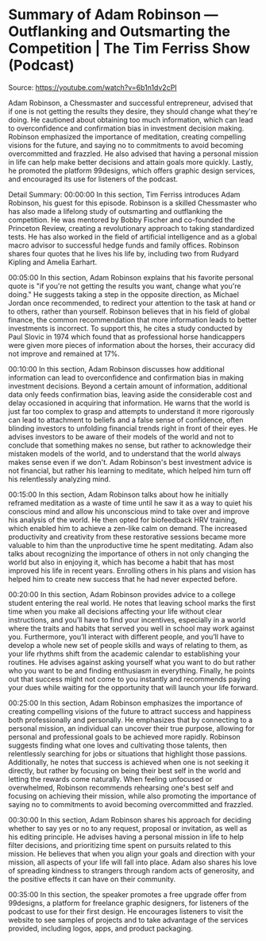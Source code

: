 # Summary of Adam Robinson — Outflanking and Outsmarting the Competition | The Tim Ferriss Show (Podcast)

Source: https://youtube.com/watch?v=6b1n1dv2cPI

Adam Robinson, a Chessmaster and successful entrepreneur, advised that if one is not getting the results they desire, they should change what they're doing. He cautioned about obtaining too much information, which can lead to overconfidence and confirmation bias in investment decision making. Robinson emphasized the importance of meditation, creating compelling visions for the future, and saying no to commitments to avoid becoming overcommitted and frazzled. He also advised that having a personal mission in life can help make better decisions and attain goals more quickly. Lastly, he promoted the platform 99designs, which offers graphic design services, and encouraged its use for listeners of the podcast.

Detail Summary: 
00:00:00
In this section, Tim Ferriss introduces Adam Robinson, his guest for this episode. Robinson is a skilled Chessmaster who has also made a lifelong study of outsmarting and outflanking the competition. He was mentored by Bobby Fischer and co-founded the Princeton Review, creating a revolutionary approach to taking standardized tests. He has also worked in the field of artificial intelligence and as a global macro advisor to successful hedge funds and family offices. Robinson shares four quotes that he lives his life by, including two from Rudyard Kipling and Amelia Earhart.

00:05:00
In this section, Adam Robinson explains that his favorite personal quote is "if you're not getting the results you want, change what you're doing." He suggests taking a step in the opposite direction, as Michael Jordan once recommended, to redirect your attention to the task at hand or to others, rather than yourself. Robinson believes that in his field of global finance, the common recommendation that more information leads to better investments is incorrect. To support this, he cites a study conducted by Paul Slovic in 1974 which found that as professional horse handicappers were given more pieces of information about the horses, their accuracy did not improve and remained at 17%.

00:10:00
In this section, Adam Robinson discusses how additional information can lead to overconfidence and confirmation bias in making investment decisions. Beyond a certain amount of information, additional data only feeds confirmation bias, leaving aside the considerable cost and delay occasioned in acquiring that information. He warns that the world is just far too complex to grasp and attempts to understand it more rigorously can lead to attachment to beliefs and a false sense of confidence, often blinding investors to unfolding financial trends right in front of their eyes. He advises investors to be aware of their models of the world and not to conclude that something makes no sense, but rather to acknowledge their mistaken models of the world, and to understand that the world always makes sense even if we don't. Adam Robinson's best investment advice is not financial, but rather his learning to meditate, which helped him turn off his relentlessly analyzing mind.

00:15:00
In this section, Adam Robinson talks about how he initially reframed meditation as a waste of time until he saw it as a way to quiet his conscious mind and allow his unconscious mind to take over and improve his analysis of the world. He then opted for biofeedback HRV training, which enabled him to achieve a zen-like calm on demand. The increased productivity and creativity from these restorative sessions became more valuable to him than the unproductive time he spent meditating. Adam also talks about recognizing the importance of others in not only changing the world but also in enjoying it, which has become a habit that has most improved his life in recent years. Enrolling others in his plans and vision has helped him to create new success that he had never expected before.

00:20:00
In this section, Adam Robinson provides advice to a college student entering the real world. He notes that leaving school marks the first time when you make all decisions affecting your life without clear instructions, and you’ll have to find your incentives, especially in a world where the traits and habits that served you well in school may work against you. Furthermore, you’ll interact with different people, and you’ll have to develop a whole new set of people skills and ways of relating to them, as your life rhythms shift from the academic calendar to establishing your routines. He advises against asking yourself what you want to do but rather who you want to be and finding enthusiasm in everything. Finally, he points out that success might not come to you instantly and recommends paying your dues while waiting for the opportunity that will launch your life forward.

00:25:00
In this section, Adam Robinson emphasizes the importance of creating compelling visions of the future to attract success and happiness both professionally and personally. He emphasizes that by connecting to a personal mission, an individual can uncover their true purpose, allowing for personal and professional goals to be achieved more rapidly. Robinson suggests finding what one loves and cultivating those talents, then relentlessly searching for jobs or situations that highlight those passions. Additionally, he notes that success is achieved when one is not seeking it directly, but rather by focusing on being their best self in the world and letting the rewards come naturally. When feeling unfocused or overwhelmed, Robinson recommends rehearsing one's best self and focusing on achieving their mission, while also promoting the importance of saying no to commitments to avoid becoming overcommitted and frazzled.

00:30:00
In this section, Adam Robinson shares his approach for deciding whether to say yes or no to any request, proposal or invitation, as well as his editing principle. He advises having a personal mission in life to help filter decisions, and prioritizing time spent on pursuits related to this mission. He believes that when you align your goals and direction with your mission, all aspects of your life will fall into place. Adam also shares his love of spreading kindness to strangers through random acts of generosity, and the positive effects it can have on their community.

00:35:00
In this section, the speaker promotes a free upgrade offer from 99designs, a platform for freelance graphic designers, for listeners of the podcast to use for their first design. He encourages listeners to visit the website to see samples of projects and to take advantage of the services provided, including logos, apps, and product packaging.

